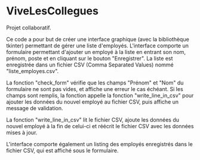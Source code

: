 # ViveLesCollegues

Projet collaboratif.

Ce code a pour but de créer une interface graphique (avec la bibliothèque tkinter) permettant de gérer une liste d'employés. 
L'interface comporte un formulaire permettant d'ajouter un employé à la liste en entrant son nom, prénom, poste et en cliquant sur le bouton "Enregistrer". 
La liste est enregistrée dans un fichier CSV (Comma Separated Values) nommé "liste_employes.csv".

La fonction "check_form" vérifie que les champs "Prénom" et "Nom" du formulaire ne sont pas vides, et affiche une erreur le cas échéant. Si les champs sont remplis, la fonction appelle la fonction "write_line_in_csv" pour ajouter les données du nouvel employé au fichier CSV, puis affiche un message de validation.

La fonction "write_line_in_csv" lit le fichier CSV, ajoute les données du nouvel employé à la fin de celui-ci et réécrit le fichier CSV avec les données mises à jour.

L'interface comporte également un listing des employés enregistrés dans le fichier CSV, qui est affiché sous le formulaire.



